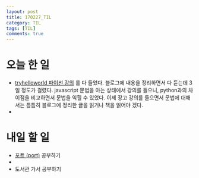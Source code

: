 ```yaml
---
layout: post
title: 170227_TIL
category: TIL
tags: [TIL]
comments: true
---
```

# 오늘 한 일
- [tryhelloworld 파이썬 강의](http://tryhelloworld.co.kr/courses/%ED%8C%8C%EC%9D%B4%EC%8D%AC-%EC%9E%85%EB%AC%B8) 를 다 들었다. 블로그에 내용을 정리하면서 다 듣는데 3일 정도가 걸렸다. javascript 문법을 아는 상태에서 강의를 들으니, python과의 차이점을 비교하면서 문법을 익힐 수 있었다. 이제 장고 강의를 들으면서 문법에 대해서는 틈틈히 블로그에 정리한 글을 읽거나 책을 읽어야 겠다.
-

# 내일 할 일
- [포트 (port)](https://opentutorials.org/course/2598/14470) 공부하기
-
- 도서관 가서 공부하기

